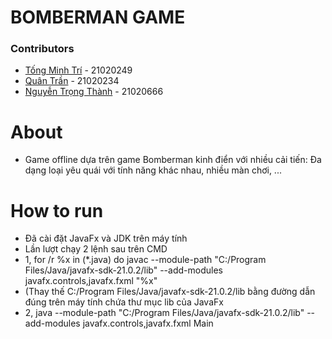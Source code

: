 # BOMBERMAN GAME
### Contributors
* [Tống Minh Trí](https://github.com/TongMinhTri) -  21020249
* [Quân Trần](https://github.com/quanandon) - 21020234
* [Nguyễn Trọng Thành](https://github.com/heyniem) - 21020666


# About
- Game offline dựa trên game Bomberman kinh điển với nhiều cải tiến: Đa dạng loại yêu quái với tính năng khác nhau, nhiều màn chơi, ...

# How to run
- Đã cài đặt JavaFx và JDK trên máy tính
- Lần lượt chạy 2 lệnh sau trên CMD
- 1, for /r %x in (*.java) do javac --module-path "C:/Program Files/Java/javafx-sdk-21.0.2/lib" --add-modules javafx.controls,javafx.fxml "%x"
- (Thay thế C:/Program Files/Java/javafx-sdk-21.0.2/lib bằng đường dẫn đúng trên máy tính chứa thư mục lib của JavaFx
- 2, java --module-path "C:/Program Files/Java/javafx-sdk-21.0.2/lib" --add-modules javafx.controls,javafx.fxml Main



